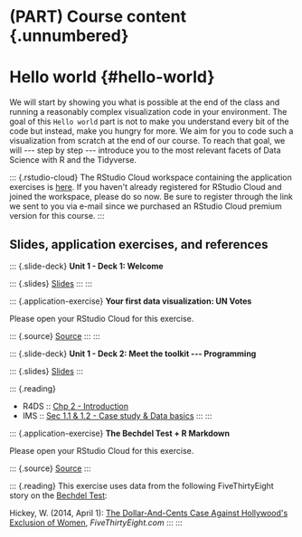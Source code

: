 # (PART) Course content {.unnumbered}

# Hello world {#hello-world}

We will start by showing you what is possible at the end of the class and running a reasonably complex visualization code in your environment.
The goal of this `Hello world` part is not to make you understand every bit of the code but instead, make you hungry for more.
We aim for you to code such a visualization from scratch at the end of our course.
To reach that goal, we will --- step by step --- introduce you to the most relevant facets of Data Science with R and the Tidyverse.

::: {.rstudio-cloud}
The RStudio Cloud workspace containing the application exercises is [here](https://rstudio.cloud/spaces/1655/join?access_code=5rdjusfIYF5iI0Gum2vNsBDLdtdnIEELBkf2EivK).
If you haven't already registered for RStudio Cloud and joined the workspace, please do so now.
Be sure to register through the link we sent to you via e-mail since we purchased an RStudio Cloud premium version for this course.
:::

## Slides, application exercises, and references

::: {.slide-deck}
**Unit 1 - Deck 1: Welcome**

::: {.slides}
[Slides](https://lukas-jue.github.io/intro-tidyverse/slides/u1-d01-welcome/u1-d01-welcome.html#1)
:::
:::

::: {.application-exercise}
**Your first data visualization: UN Votes**

Please open your RStudio Cloud for this exercise.

::: {.source}
[Source](https://github.com/lukas-jue/intro-tidyverse/blob/master/docs/application-exercises/ae-01a-un-votes/unvotes.Rmd)
:::
:::

::: {.slide-deck}
**Unit 1 - Deck 2: Meet the toolkit --- Programming**

::: {.slides}
[Slides](https://lukas-jue.github.io/intro-tidyverse/slides/u1-d02-toolkit-r/u1-d02-toolkit-r.html)
:::

::: {.reading}
-   R4DS :: [Chp 2 - Introduction](https://r4ds.had.co.nz/explore-intro.html)
-   IMS :: [Sec 1.1 & 1.2 - Case study & Data basics](https://openintro-ims.netlify.app/getting-started-with-data.html#basic-stents-strokes)
:::
:::

::: {.application-exercise}
**The Bechdel Test + R Markdown**

Please open your RStudio Cloud for this exercise.

::: {.source}
[Source](https://github.com/lukas-jue/intro-tidyverse/blob/master/docs/application-exercises/ae-02-bechdel-rmarkdown/bechdel.Rmd)
:::

::: {.reading}
This exercise uses data from the following FiveThirtyEight story on the [Bechdel Test](https://en.wikipedia.org/wiki/Bechdel_test):

Hickey, W.
(2014, April 1): [The Dollar-And-Cents Case Against Hollywood's Exclusion of Women](https://github.com/lukas-jue/intro-tidyverse/blob/master/docs/application-exercises/ae-02-bechdel-rmarkdown/bechdel.Rmd), *FiveThirtyEight.com*
:::
:::

